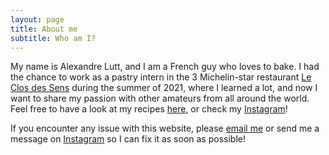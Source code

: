 ```yaml
---
layout: page
title: About me
subtitle: Who am I?
---
```


<p>My name is Alexandre Lutt, and I am a French guy who loves to bake. I had the chance to work as a pastry intern in the 3 Michelin-star restaurant <a href="https://www.closdessens.com">Le Clos des Sens</a> during the summer of 2021, where I learned a lot, and now I want to share my passion with other amateurs from all around the world. Feel free to have a look at my recipes <a href="https://alexandrelutt.github.io/pages/pastry/">here</a>, or check my <a href="https://www.instagram.com/au_relais_croustillant/">Instagram</a>!</p>

<p>If you encounter any issue with this website, please <a href="mailto:contact@au-relais-croustillant.com">email me</a> or send me a message on <a href="https://www.instagram.com/au_relais_croustillant/">Instagram</a> so I can fix it as soon as possible!</p>
